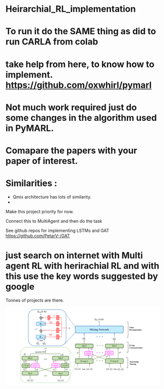 # Heirarchial_RL_implementation
# **To run it do the SAME thing as did to run CARLA from colab**
# take help from here, to know how to implement.  https://github.com/oxwhirl/pymarl
# Not much work required just do some changes in the algorithm used in PyMARL. 
# Comapare the papers with your paper of interest. 
# Similarities :
<ul>
  <li>Qmix architecture has lots of similarity.</li>
  <li></li>

</ul>


Make this project priority for now. 

Connect this to MultiAgent and then do the task

See github repos for implementing LSTMs and GAT
https://github.com/PetarV-/GAT

# just search on internet with Multi agent RL with herirachial RL and with this use the key words suggested by google 
Tonnes of projects are there.

<img src = "./THGC.png"/>
